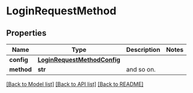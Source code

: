 # LoginRequestMethod

## Properties
Name | Type | Description | Notes
------------ | ------------- | ------------- | -------------
**config** | [**LoginRequestMethodConfig**](LoginRequestMethodConfig.md) |  | 
**method** | **str** | and so on. | 

[[Back to Model list]](../README.md#documentation-for-models) [[Back to API list]](../README.md#documentation-for-api-endpoints) [[Back to README]](../README.md)


